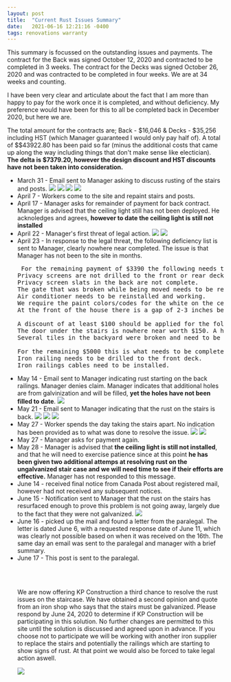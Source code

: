 ```yaml
---
layout: post
title:  "Current Rust Issues Summary"
date:   2021-06-16 12:21:16 -0400
tags: renovations warranty
---
```

<p>
This summary is focussed on the outstanding issues and payments. The contract for the Back was signed October 12, 2020 and contracted to be completed in 3 weeks. The contract for the Decks was signed October 26, 2020 and was contracted to be completed in four weeks. We are at 34 weeks and counting.
</p>

<p>I have been very clear and articulate about the fact that I am more than happy to pay for the work once it is completed, and without deficiency. My preference would have been for this to all be completed back in December 2020, but here we are.
</p>
 
<p>The total amount for the contracts are; Back - $16,046 & Decks - $35,256 including HST (which Manager guaranteed I would only pay half of). A total of $$43922.80 has been paid so far (minus the additional costs that came up along the way including things that don't make sense like electician). <b>The delta is $7379.20, however the design discount and HST discounts have not been taken into consideration.</b>

<ul>
 <li>March 31 - Email sent to Manager asking to discuss rusting of the stairs and posts.
 <img src="/images/rust-april52021-1.png">
 <img src="/images/rust-april52021-2.png">
 <img src="/images/rust-april52021-3.png">
 <img src="/images/rust-april52021-4.png">
 <li>April 7 - Workers come to the site and repaint stairs and posts.
 <li>April 17 - Manager asks for remainder of payment for back contract. Manager is advised that the ceiling light still has not been deployed. He acknoledges and agrees, <b>however to date the ceiling light is still not installed</b>
 <li>April 22 - Manager's first threat of legal action.
 <img src="/images/light-june202021-1.png">
 <img src="/images/light-june202021-2.png">
 <li>April 23 - In response to the legal threat, the following deficiency list is sent to Manager, clearly nowhere near completed. The issue is that Manager has not been to the site in months.

<pre>
 For the remaining payment of $3390 the following needs to be completed and addressed:
Privacy screens are not drilled to the front or rear deck.
Privacy screen slats in the back are not complete.
The gate that was broken while being moved needs to be repaired.
Air conditioner needs to be reinstalled and working.
We require the paint colors/codes for the white on the ceiling, and the iron out front.
At the front of the house there is a gap of 2-3 inches between the deck and the house. Is this considered complete? Is there a reason for it?

A discount of at least $100 should be applied for the following (photos are attached):
The door under the stairs is nowhere near worth $150. A hole was cut and hinges installed but no latch was installed to keep it closed. It took your guy less than an hour.
Several tiles in the backyard were broken and need to be replaced. I'm not interested in you doing this work.

For the remaining $5000 this is what needs to be completed:
Iron railing needs to be drilled to the front deck.
Iron railings cables need to be installed.
</pre>
 <li>May 14 - Email sent to Manager indicating rust starting on the back railings. Manager denies claim. Manager indicates that additional holes are from galvinization and will be filled, <b>yet the holes have not been filled to date</b>.
 <img src="/images/rust-may142021-1.png">
 <li>May 21 - Email sent to Manager indicating that the rust on the stairs is back.
 <img src="/images/rust-may212021-1.png">
 <img src="/images/rust-may212021-2.png">
 <img src="/images/rust-may212021-3.png">
 <li>May 27 - Worker spends the day taking the stairs apart. No indication has been provided as to what was done to resolve the issue.
 <img src="/images/rust-may282021.png">
 <img src="/images/rust-may282021-2.png">
 <li>May 27 - Manager asks for payment again.
 <li>May 28 - Manager is advised that <b>the ceiling light is still not installed</b>, and that he will need to exercise patience since at this point <b>he has been given two additional attemps at resolving rust on the ungalvanized stair case and we will need time to see if their efforts are effective.</b> Manager has not responded to this message.
 <li>June 14 - received final notice from Canada Post about registered mail, however had not received any subsequent notices.
 <li>June 15 - Notification sent to Manager that the rust on the stairs has resurfaced enough to prove this problem is not going away, largely due to the fact that they were not galvanized.
 <img src="/images/rust-june152021.png">
 <li>June 16 - picked up the mail and found a letter from the paralegal. The letter is dated June 6, with a requested response date of June 11, which was clearly not possible based on when it was received on the 16th. The same day an email was sent to the paralegal and manager with a brief summary.
 <li>June 17 - This post is sent to the paralegal.
</li>

<br><br>

<p>
We are now offering KP Construction a third chance to resolve the rust issues on the staircase. We have obtained a second opinion and quote from an iron shop who says that the stairs must be galvanized. Please respond by June 24, 2020 to determine if KP Construction will be participating in this solution. No further changes are permitted to this site until the solution is discussed and agreed upon in advance. If you choose not to participate we will be working with another iron supplier to replace the stairs and potentially the railings which are starting to show signs of rust. At that point we would also be forced to take legal action aswell.
</p>

<img src="/images/rust-secondopinion.png">
